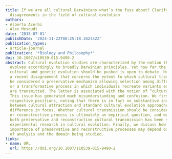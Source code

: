 ```yaml
---
title: If we are all cultural Darwinians what’s the fuss about? Clarifying recent
  disagreements in the field of cultural evolution
authors:
- Alberto Acerbi
- Alex Mesoudi
date: '2015-07-01'
publishDate: '2024-11-22T08:25:18.342352Z'
publication_types:
- article-journal
publication: '*Biology and Philosophy*'
doi: 10.1007/s10539-015-9490-2
abstract: Cultural evolution studies are characterized by the notion that culture
  evolves accordingly to broadly Darwinian principles. Yet how far the analogy between
  cultural and genetic evolution should be pushed is open to debate. Here, we examine
  a recent disagreement that concerns the extent to which cultural transmission should
  be considered a preservative mechanism allowing selection among different variants,
  or a transformative process in which individuals recreate variants each time they
  are transmitted. The latter is associated with the notion of “cultural attraction”.
  This issue has generated much misunderstanding and confusion. We first clarify the
  respective positions, noting that there is in fact no substantive incompatibility
  between cultural attraction and standard cultural evolution approaches, beyond a
  difference in focus. Whether cultural transmission should be considered a preservative
  or reconstructive process is ultimately an empirical question, and we examine how
  both preservative and reconstructive cultural transmission has been studied in recent
  experimental research in cultural evolution. Finally, we discuss how the relative
  importance of preservative and reconstructive processes may depend on the granularity
  of analysis and the domain being studied.
links:
- name: URL
  url: https://doi.org/10.1007/s10539-015-9490-2
---
```

